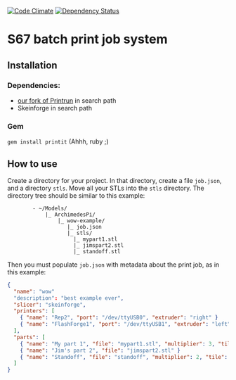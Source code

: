 [![Code Climate](https://codeclimate.com/github/ArchimedesPi/printit.png)](https://codeclimate.com/github/ArchimedesPi/printit) [![Dependency Status](https://gemnasium.com/ArchimedesPi/printit.svg)](https://gemnasium.com/ArchimedesPi/printit)

S67 batch print job system
==========================

## Installation

### Dependencies:

- [our fork of Printrun](https://github.com/ArchimedesPi/Printrun) in search path
- Skeinforge in search path

### Gem
`gem install printit` (Ahhh, ruby ;)


## How to use

Create a directory for your project.
In that directory, create a file `job.json`, and a directory `stls`.
Move all your STLs into the `stls` directory.
The directory tree should be similar to this example:
````
        - ~/Models/
            |_ ArchimedesPi/
                |_ wow-example/
                   |_ job.json
                   |_ stls/
                     |_ mypart1.stl
                     |_ jimspart2.stl
                     |_ standoff.stl
````

Then you must populate `job.json` with metadata about the print job, as in this example:
````json
{
  "name": "wow"
  "description": "best example ever",
  "slicer": "skeinforge",
  "printers": [
    { "name": "Rep2", "port": "/dev/ttyUSB0", "extruder": "right" }
    { "name": "FlashForge1", "port": "/dev/ttyUSB1", "extruder": "left" }
  ],
  "parts": [
    { "name": "My part 1", "file": "mypart1.stl", "multiplier": 3, "tile": true }
    { "name": "Jim's part 2", "file": "jimspart2.stl" }
    { "name": "Standoff", "file": "standoff", "multiplier": 2, "tile": false}
  ]
}
````

